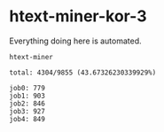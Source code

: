 # htext-miner-kor-3

Everything doing here is automated.

```
htext-miner

total: 4304/9855 (43.67326230339929%)

job0: 779
job1: 903
job2: 846
job3: 927
job4: 849
```